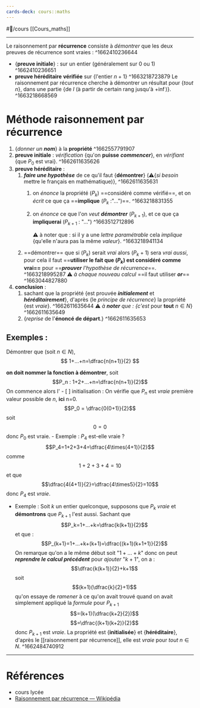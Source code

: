 ```yaml
---
cards-deck: cours::maths
---
```


#🌱/cours [[Cours_maths]] 

---
Le raisonnement par **récurrence** consiste à *démontrer* que les deux preuves de récurrence sont vraies :
^1662410236644
- {**preuve initiale**} : sur un entier (généralement sur 0 ou 1)
^1662410236651
- **preuve héréditaire** **vérifiée** sur {l'entier $n+1$}
^1663218723879
Le raisonnement par récurrence cherche à démontrer un résultat pour {*tout* $n$}, dans une partie {de $I$ (à partir de certain rang jusqu'à $+\inf$)}.
^1663218668569
# Méthode raisonnement par récurrence
1. {*donner un* ***nom***} à la **propriété**
^1662557791907
2. **preuve initiale** : *vérification* {qu'on **puisse** ***commencer***}, en *vérifiant* {que $P_0$ est vrai}.
^1662611635626
3. **preuve héréditaire** : 
	1. ***faire une hypothèse*** de ce qu'il faut {**démontrer**} (⚠️{*si besoin* mettre le français en mathématique)}, 
^1662611635631
		1. on *énonce* la propriété ($P_k$) ==considéré comme vérifié==, et on *écrit* ce que ça ==**implique** ($P_k$ :"$...$")==.
^1663218831355

		2. on *énonce* ce que l'on *veut **démontrer*** ($P_{k+1}$), et ce que ça **impliquerai** ($P_{k+1}$ : "$...$")
^1663512712896

			⚠️ à noter que : si il y a une *lettre paramétrable* cela *implique* {qu'elle n'aura pas la même *valeur*}.
^1663218941134
	2. ==démontrer== que si ($P_k$) serait *vrai* alors ($P_k+1$) sera *vrai aussi*, pour cela il faut ==**utiliser le fait que ($P_k$) est considéré comme vrai==** pour ==***prouver*** *l'hypothèse de récurrence*==.
^1663218995287
		⚠️ *à chaque nouveau calcul* ==il faut utiliser ***or***==
^1663044827880
1. **conclusion** : 
	1. sachant que la propriété {est prouvée ***initialement*** et ***héréditairement***}, d'après {le *principe de récurrence*} la propriété {est *vraie*}.
^1662611635644
		 ⚠️ *à **noter** que : {c'est* pour **tout** $n\in N$}
^1662611635649
	2. {*reprise* de l'**énoncé de départ**.}
^1662611635653

## Exemples :

Démontrer que (soit $n \in N$),
	$$
	1+...+n=\dfrac{n(n+1)}{2}
	$$

**on doit nommer la fonction à démontrer**, soit $$P_n : 1+2+...+n=\dfrac{n(n+1)}{2}$$
	On commence alors l'
	 - [ ] initialisation
	: On vérifie que $P_n$ est *vraie* première valeur possible de $n$, **ici** n=0.$$P_0 = \dfrac{0(0+1)}{2}$$ soit$$0=0$$ donc $P_0$ est vraie.
		- Exemple : $P_4$ est-elle vraie ?$$P_4=1+2+3+4=\dfrac{4\times(4+1)}{2}$$comme$$1+2+3+4=10$$ et que $$\dfrac{4(4+1)}{2}=\dfrac{4\times5}{2}=10$$
		donc $P_4$ est *vraie*.

- Exemple :
	Soit $k$ un entier quelconque, supposons que $P_k$ *vraie* et **démontrons** que $P_{k+1}$ l'est aussi. Sachant que$$P_k=1+...+k=\dfrac{k(k+1)}{2}$$ et que :$$P_{k+1}=1+...+k+(k+1)=\dfrac{(k+1)(k+1+1)}{2}$$On remarque qu'on a le même début soit "$1+...+k$" donc on peut ***reprendre le calcul précédent*** pour *ajouter* "$k+1$", on a : $$\dfrac{k(k+1)}{2}+k+1$$soit$$(k+1)(\dfrac{k}{2}+1)$$qu'on essaye de *ramener* à ce qu'on avait trouvé quand on avait simplement appliqué la *formule* pour $P_{k+1}$ $$=(k+1)(\dfrac{k+2}{2})$$$$=\dfrac{(k+1)(k+2)}{2}$$donc $P_{k+1}$ est *vraie*.
	La propriété est {**initialisée**} et {**héréditaire**}, d'après le [[raisonnement par récurrence]], elle est *vraie* pour *tout* $n\in N$.
^1662484740912

---
# Références
- cours lycée
- [Raisonnement par récurrence — Wikipédia](https://fr.wikipedia.org/wiki/Raisonnement_par_r%C3%A9currence)
